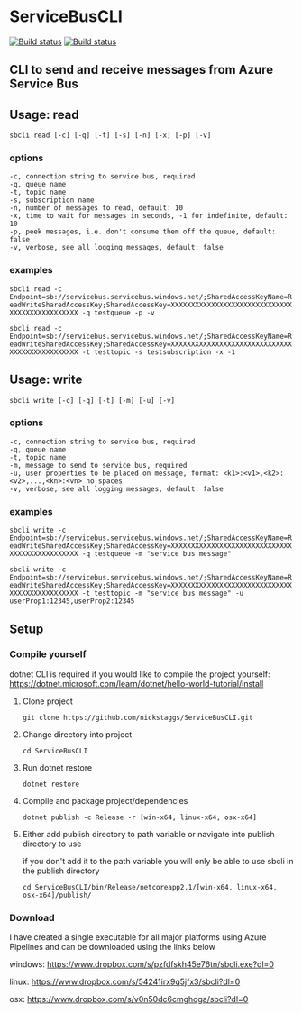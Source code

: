 # ServiceBusCLI
[![Build status](https://dev.azure.com/NStaggs/service-bus-cli/_apis/build/status/service-bus-cli-CI)](https://dev.azure.com/NStaggs/service-bus-cli/_build/latest?definitionId=3)
[![Build status](https://vsrm.dev.azure.com/NStaggs/_apis/public/Release/badge/f36463d8-bf69-4677-837c-30f631eeedb0/1/1)](https://dev.azure.com/NStaggs/service-bus-cli/_release?definitionId=1)

## CLI to send and receive messages from Azure Service Bus

## Usage: read

`sbcli read [-c] [-q] [-t] [-s] [-n] [-x] [-p] [-v]`
### options
    -c, connection string to service bus, required
    -q, queue name
    -t, topic name
    -s, subscription name
    -n, number of messages to read, default: 10
    -x, time to wait for messages in seconds, -1 for indefinite, default: 10
    -p, peek messages, i.e. don't consume them off the queue, default: false
    -v, verbose, see all logging messages, default: false
### examples
`sbcli read -c Endpoint=sb://servicebus.servicebus.windows.net/;SharedAccessKeyName=ReadWriteSharedAccessKey;SharedAccessKey=XXXXXXXXXXXXXXXXXXXXXXXXXXXXXXXXXXXXXXXXXXXXXXX -q testqueue -p -v`

`sbcli read -c Endpoint=sb://servicebus.servicebus.windows.net/;SharedAccessKeyName=ReadWriteSharedAccessKey;SharedAccessKey=XXXXXXXXXXXXXXXXXXXXXXXXXXXXXXXXXXXXXXXXXXXXXXX -t testtopic -s testsubscription -x -1`

## Usage: write

`sbcli write [-c] [-q] [-t] [-m] [-u] [-v]`
### options
    -c, connection string to service bus, required
    -q, queue name
    -t, topic name
    -m, message to send to service bus, required
    -u, user properties to be placed on message, format: <k1>:<v1>,<k2>:<v2>,...,<kn>:<vn> no spaces
    -v, verbose, see all logging messages, default: false
### examples
`sbcli write -c Endpoint=sb://servicebus.servicebus.windows.net/;SharedAccessKeyName=ReadWriteSharedAccessKey;SharedAccessKey=XXXXXXXXXXXXXXXXXXXXXXXXXXXXXXXXXXXXXXXXXXXXXXX -q testqueue -m "service bus message"`

`sbcli write -c Endpoint=sb://servicebus.servicebus.windows.net/;SharedAccessKeyName=ReadWriteSharedAccessKey;SharedAccessKey=XXXXXXXXXXXXXXXXXXXXXXXXXXXXXXXXXXXXXXXXXXXXXXX -t testtopic -m "service bus message" -u userProp1:12345,userProp2:12345`

## Setup

### Compile yourself

dotnet CLI is required if you would like to compile the project yourself: https://dotnet.microsoft.com/learn/dotnet/hello-world-tutorial/install

1. Clone project
   
   `git clone https://github.com/nickstaggs/ServiceBusCLI.git`
2. Change directory into project
   
   `cd ServiceBusCLI`
3. Run dotnet restore
   
   `dotnet restore`
4. Compile and package project/dependencies
   
   `dotnet publish -c Release -r [win-x64, linux-x64, osx-x64]`
5. Either add publish directory to path variable or navigate into publish directory to use
   
   if you don't add it to the path variable you will only be able to use sbcli in the publish directory

   `cd ServiceBusCLI/bin/Release/netcoreapp2.1/[win-x64, linux-x64, osx-x64]/publish/`

### Download
I have created a single executable for all major platforms using Azure Pipelines and can be downloaded using the links below

windows: https://www.dropbox.com/s/pzfdfskh45e76tn/sbcli.exe?dl=0

linux: https://www.dropbox.com/s/54241irx9q5jfx3/sbcli?dl=0

osx: https://www.dropbox.com/s/v0n50dc6cmghoga/sbcli?dl=0
